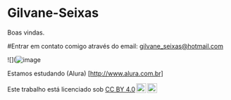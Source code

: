 # Gilvane-Seixas
Boas vindas.

#Entrar em contato comigo através do email: gilvane_seixas@hotmail.com

![](![image](https://github.com/user-attachments/assets/0199601f-7191-4ee2-bebd-30433e7e41c3)

Estamos estudando (Alura) [http://www.alura.com.br]

<p xmlns:cc="http://creativecommons.org/ns#" >Este trabalho está licenciado sob <a href="https://creativecommons.org/licenses/by/4.0/?ref=chooser-v1" target="_blank" rel="license noopener noreferrer" style="display:inline-block;">CC BY 4.0<img style="height:22px!important;margin-left:3px;vertical-align:text-bottom;" src="https://mirrors.creativecommons.org/presskit/icons/cc.svg?ref=chooser-v1" alt=""><img style="height:22px!important;margin-left:3px;vertical-align:text-bottom;" src="https://mirrors.creativecommons.org/presskit/icons/by.svg?ref=chooser-v1" alt=""></a></p>


